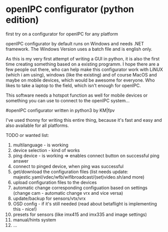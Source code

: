 # openIPC configurator (python edition)
first try on a configurator for openIPC for any platform

openIPC configurator by default runs on Windows and needs .NET framework. The Windows Version uses a batch file and is english only.

As this is my very first attempt of writing a GUI in python, it is also the first time creating something based on a existing programm.
I hope there are a few people out there, who can help make this configurator work with LiNUX (which i am using), windows (like the existing) and of course MacOS and maybe on mobile devices, which would be awesome for everyone. Who likes to take a laptop to the field, which isn't enough for openIPC.

This software needs a hotspot function as well for mobile devices or something you can use to connect to the openIPC system...

#openIPC configurator written in python3 by KM|fpv

I've used thonny for writing this entire thing, because it's fast and easy and also available for all platforms.

TODO or wanted list:
01) multilanguage - is working
02) device selection - kind of works
03) ping device - is working => enables connect button on successful ping answer
04) connect to pinged device, when ping was successful
05) get/download the configuration files (list needs update: majestic.yaml/vdec/wfb/wifibroadcast/(set)video.sh/and more)
06) upload configuration files to the devices
07) automatic change corresponding configuation based on settings (change cam - automatic change vrx and vice versa)
09) update/backup for sensors/vtx/vrx
10) OSD config - if it's still needed (read about betaflight is implementing this - nice!)
11) presets for sensors (like imx415 and imx335 and image settings)
12) manual/hints system
13) ...
